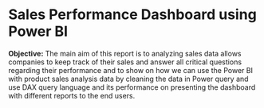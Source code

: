 # Sales Performance Dashboard using Power BI

**Objective:** The main aim of this report is to analyzing sales data allows companies to keep track of their sales and answer all critical questions regarding their performance and to show on how we can use the Power BI with product sales analysis data by cleaning the data in Power query and use DAX query language and its performance on presenting the dashboard with different reports to the end users.

